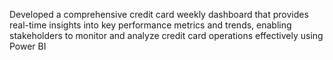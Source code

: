 Developed a comprehensive credit card weekly dashboard that provides real-time insights into key performance metrics and trends, enabling stakeholders to monitor and analyze credit card operations effectively using Power BI
